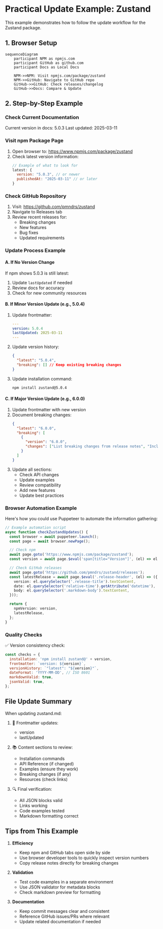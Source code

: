 # Practical Update Example: Zustand

This example demonstrates how to follow the update workflow for the Zustand package.

## 1. Browser Setup

```mermaid
sequenceDiagram
    participant NPM as npmjs.com
    participant GitHub as github.com
    participant Docs as Local Docs

    NPM->>NPM: Visit npmjs.com/package/zustand
    NPM->>GitHub: Navigate to GitHub repo
    GitHub->>GitHub: Check releases/changelog
    GitHub->>Docs: Compare & Update
```

## 2. Step-by-Step Example

### Check Current Documentation

Current version in docs: 5.0.3
Last updated: 2025-03-11

### Visit npm Package Page

1. Open browser to: https://www.npmjs.com/package/zustand
2. Check latest version information:
   ```js
   // Example of what to look for
   latest: {
     version: "5.0.3", // or newer
     publishedAt: "2025-03-11" // or later
   }
   ```

### Check GitHub Repository

1. Visit: https://github.com/pmndrs/zustand
2. Navigate to Releases tab
3. Review recent releases for:
   - Breaking changes
   - New features
   - Bug fixes
   - Updated requirements

### Update Process Example

#### A. If No Version Change

If npm shows 5.0.3 is still latest:

1. Update `lastUpdated` if needed
2. Review docs for accuracy
3. Check for new community resources

#### B. If Minor Version Update (e.g., 5.0.4)

1. Update frontmatter:
   ```yaml
   ---
   version: 5.0.4
   lastUpdated: 2025-03-11
   ---
   ```
2. Update version history:
   ```json
   {
     "latest": "5.0.4",
     "breaking": [] // Keep existing breaking changes
   }
   ```
3. Update installation command:
   ```bash
   npm install zustand@5.0.4
   ```

#### C. If Major Version Update (e.g., 6.0.0)

1. Update frontmatter with new version
2. Document breaking changes:
   ```json
   {
     "latest": "6.0.0",
     "breaking": [
       {
         "version": "6.0.0",
         "changes": ["List breaking changes from release notes", "Include migration steps"]
       }
     ]
   }
   ```
3. Update all sections:
   - Check API changes
   - Update examples
   - Review compatibility
   - Add new features
   - Update best practices

### Browser Automation Example

Here's how you could use Puppeteer to automate the information gathering:

```typescript
// Example automation script
async function checkZustandUpdates() {
  const browser = await puppeteer.launch();
  const page = await browser.newPage();

  // Check npm
  await page.goto('https://www.npmjs.com/package/zustand');
  const version = await page.$eval('span[title="Version"]', (el) => el.textContent);

  // Check GitHub releases
  await page.goto('https://github.com/pmndrs/zustand/releases');
  const latestRelease = await page.$eval('.release-header', (el) => ({
    version: el.querySelector('.release-title').textContent,
    date: el.querySelector('relative-time').getAttribute('datetime'),
    body: el.querySelector('.markdown-body').textContent,
  }));

  return {
    npmVersion: version,
    latestRelease,
  };
}
```

### Quality Checks

✅ Version consistency check:

```javascript
const checks = {
  installation: 'npm install zustand@' + version,
  frontmatter: `version: ${version}`,
  versionHistory: `"latest": "${version}"`,
  dateFormat: 'YYYY-MM-DD', // ISO 8601
  markdownValid: true,
  jsonValid: true,
};
```

## File Update Summary

When updating zustand.md:

1. 📝 Frontmatter updates:

   - version
   - lastUpdated

2. 📚 Content sections to review:

   - Installation commands
   - API Reference (if changed)
   - Examples (ensure they work)
   - Breaking changes (if any)
   - Resources (check links)

3. 🔍 Final verification:
   - All JSON blocks valid
   - Links working
   - Code examples tested
   - Markdown formatting correct

## Tips from This Example

1. **Efficiency**

   - Keep npm and GitHub tabs open side by side
   - Use browser developer tools to quickly inspect version numbers
   - Copy release notes directly for breaking changes

2. **Validation**

   - Test code examples in a separate environment
   - Use JSON validator for metadata blocks
   - Check markdown preview for formatting

3. **Documentation**
   - Keep commit messages clear and consistent
   - Reference GitHub issues/PRs where relevant
   - Update related documentation if needed
